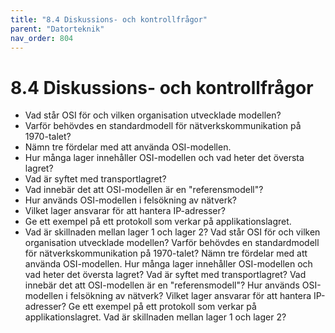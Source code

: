 ```yaml
---
title: "8.4 Diskussions- och kontrollfrågor"
parent: "Datorteknik"
nav_order: 804
---
```


# 8.4 Diskussions- och kontrollfrågor

- Vad står OSI för och vilken organisation utvecklade modellen?
- Varför behövdes en standardmodell för nätverkskommunikation på 1970-talet?
- Nämn tre fördelar med att använda OSI-modellen.
- Hur många lager innehåller OSI-modellen och vad heter det översta lagret?
- Vad är syftet med transportlagret?
- Vad innebär det att OSI-modellen är en "referensmodell"?
- Hur används OSI-modellen i felsökning av nätverk?
- Vilket lager ansvarar för att hantera IP-adresser?
- Ge ett exempel på ett protokoll som verkar på applikationslagret.
- Vad är skillnaden mellan lager 1 och lager 2?
Vad står OSI för och vilken organisation utvecklade modellen?
Varför behövdes en standardmodell för nätverkskommunikation på 1970-talet?
Nämn tre fördelar med att använda OSI-modellen.
Hur många lager innehåller OSI-modellen och vad heter det översta lagret?
Vad är syftet med transportlagret?
Vad innebär det att OSI-modellen är en "referensmodell"?
Hur används OSI-modellen i felsökning av nätverk?
Vilket lager ansvarar för att hantera IP-adresser?
Ge ett exempel på ett protokoll som verkar på applikationslagret.
Vad är skillnaden mellan lager 1 och lager 2?